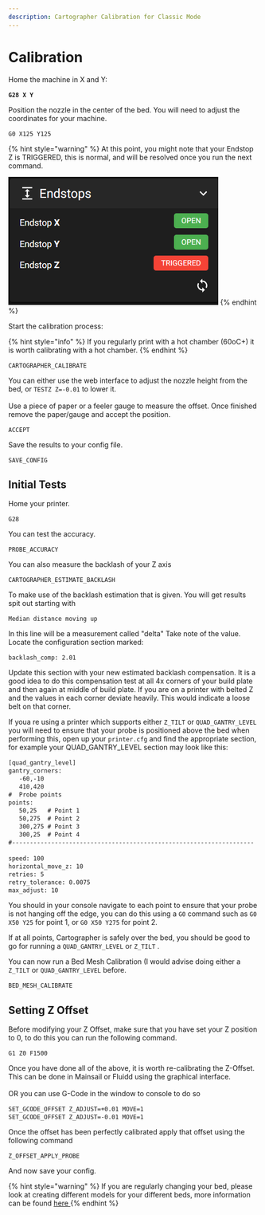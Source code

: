 ```yaml
---
description: Cartographer Calibration for Classic Mode
---
```


# Calibration

Home the machine in X and Y:

<pre><code><strong>G28 X Y
</strong></code></pre>

Position the nozzle in the center of the bed. You will need to adjust the coordinates for your machine.

```
G0 X125 Y125
```

{% hint style="warning" %}
At this point,  you might note that your Endstop Z is TRIGGERED, this is normal, and will be resolved once you run the next command.

![](<../../../.gitbook/assets/image (6) (1) (1) (1) (1).png>)
{% endhint %}

Start the calibration process:

{% hint style="info" %}
If you regularly print with a hot chamber (60oC+) it is worth calibrating with a hot chamber.
{% endhint %}

```
CARTOGRAPHER_CALIBRATE
```

You can either use the web interface to adjust the nozzle height from the bed, or `TESTZ Z=-0.01` to lower it. \
\
Use a piece of paper  or a feeler gauge to measure the offset. Once finished remove the paper/gauge and accept the position.

```
ACCEPT
```

Save the results to your config file.

```
SAVE_CONFIG
```

## Initial Tests

Home your printer.&#x20;

```
G28
```

You can test the accuracy.

```
PROBE_ACCURACY
```

You can also measure the backlash of your Z axis

```
CARTOGRAPHER_ESTIMATE_BACKLASH
```

To make use of the backlash estimation that is given. You will get results spit out starting with &#x20;

```
Median distance moving up
```

In this line will be a measurement called "delta" Take note of the value. Locate the configuration section marked:

```
backlash_comp: 2.01
```

Update this section with your new estimated backlash compensation. It is a good idea to do this compensation test at all 4x corners of your build plate and then again at middle of build plate. If you are on a printer with belted Z and the values in each corner deviate heavily. This would indicate a loose belt on that corner.&#x20;

If youa re using a printer which supports either `Z_TILT` or `QUAD_GANTRY_LEVEL` you will need to ensure that your probe is positioned above the bed when performing this, open up your `printer.cfg` and find the appropriate section, for example your QUAD\_GANTRY\_LEVEL section may look like this:



<pre class="language-yaml"><code class="lang-yaml">[quad_gantry_level]
gantry_corners:
   -60,-10
   410,420
#  Probe points
points:
   50,25   # Point 1
   50,275  # Point 2
   300,275 # Point 3
   300,25  # Point 4
#--------------------------------------------------------------------
<strong>
</strong>speed: 100
horizontal_move_z: 10
retries: 5
retry_tolerance: 0.0075
max_adjust: 10
</code></pre>

You should in your console navigate to each point to ensure that your probe is not hanging off the edge, you can do this using a `G0` command such as `G0 X50 Y25` for point 1, or `G0 X50 Y275` for point 2. &#x20;

If at all points, Cartographer is safely over the bed, you should be good to go for running a `QUAD_GANTRY_LEVEL` or `Z_TILT` .

You can now run a Bed Mesh Calibration (I would advise doing either a `Z_TILT` or `QUAD_GANTRY_LEVEL` before.

```gcode
BED_MESH_CALIBRATE
```

## Setting Z Offset

Before modifying your Z Offset, make sure that you have set your Z position to 0, to do this you can run the following command.&#x20;

```
G1 Z0 F1500
```

Once you have done all of the above, it is worth re-calibrating the Z-Offset. This can be done in Mainsail or Fluidd using the graphical interface. \
\
OR you can use G-Code in the window to console to do so

```gcode
SET_GCODE_OFFSET Z_ADJUST=+0.01 MOVE=1
SET_GCODE_OFFSET Z_ADJUST=-0.01 MOVE=1
```

Once the offset has been perfectly calibrated apply that offset using the following command

```
Z_OFFSET_APPLY_PROBE
```

And now save your config.

{% hint style="warning" %}
If you are regularly changing your bed, please look at creating different models for your different beds, more information can be found [here ](../../fine-tuning/cartographer-models.md)
{% endhint %}
